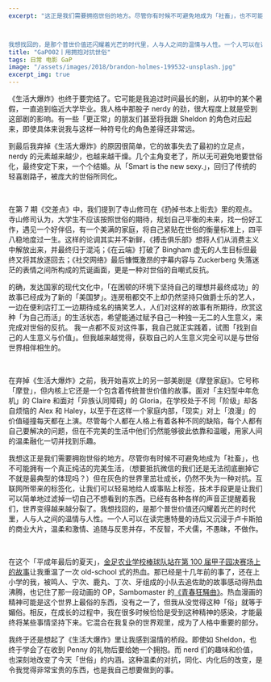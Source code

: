 ```yaml
---
excerpt: "这正是我们需要拥抱世俗的地方。尽管你有时候不可避免地成为「社畜」，也不可能拥有一个真正纯洁的完美生活，但在灰色的世界里茁壮成长，仍然不失为一种对抗。



我想找回的，是那个普世价值还闪耀着光芒的时代里，人与人之间的温情与人性。一个人可以在读完惠特曼的诗后又沉浸于卢卡斯拍的商业大片，温柔和激情、追随与反思并存，不反智，不犬儒，不愚昧，不做作。"
title: "GaP002丨用拥抱对抗世俗"
tags: 日常 电影 GaP
image: "/assets/images/2018/brandon-holmes-199532-unsplash.jpg"
excerpt_img: true
---
```


《生活大爆炸》也终于要完结了。它可能是我追过时间最长的剧，从初中的某个暑假，一直追到临近大学毕业。我人格中那股子 nerdy 的劲，很大程度上就是受到这部剧的影响。有一些「更正常」的朋友们甚至将我跟 Sheldon 的角色对应起来，即使具体来说我与这样一种符号化的角色差得还非常远。

到最后我弃掉《生活大爆炸》的原因很简单，它的故事失去了最初的立足点，nerdy 的元素越来越少，也越来越干燥。几个主角变老了，所以无可避免地要世俗化，最终安定下来，一个个结婚。从「Smart is the new sexy.」，回归了传统的轻喜剧路子，被庞大的世俗所同化。

<br>

在第 7 期《交差点》中，我们提到了寺山修司在《扔掉书本上街去》里的观点。寺山修司认为，大学生不应该按照世俗的期待，规划自己平衡的未来，找一份好工作，遇见一个好伴侣，有一个美满的家庭，将自己紧贴在世俗的衡量标准上，四平八稳地度过一生。这样的论调其实并不新鲜，《搏击俱乐部》想将人们从消费主义中解放出来，并最终归于混沌；《在云端》打破了 Bingham 虚无的人生目标但最终又将其放逐回去；《社交网络》最后慷慨激昂的字幕内容与 Zuckerberg 失落迷茫的表情之间所构成的荒诞画面，更是一种对世俗的自嘲式反抗。

的确，发达国家的现代文化中，「在困顿的环境下坚持自己的理想并最终成功」的故事已经成为了新的「美国梦」。连房租都交不上却仍然坚持只做爵士乐的艺人，一边在便利店打工一边期待成名的搞笑艺人，人们对这样的故事有所期待，欣赏这种「为自己而活」的生活状态，希望能通过赋予自己一种独一无二的人生意义，来完成对世俗的反抗。
我一点都不反对这件事，我自己就正实践着，试图「找到自己的人生意义与价值」。但我越来越觉得，获取自己的人生意义完全可以是与世俗世界相伴相生的。

<br>

在弃掉《生活大爆炸》之前，我开始喜欢上的另一部美剧是《摩登家庭》。它号称「摩登」，但内核上它还是一个包含着传统普世价值的故事。面对「主妇型中年危机」的 Claire 和面对「异族认同障碍」的 Gloria，在学校处于不同「阶级」却各自烦恼的 Alex 和 Haley，以至于在这样一个家庭内部，「现实」对上「浪漫」的价值碰撞每天都在上演。尽管每个人都在人格上有着各种不同的缺陷，每个人都有自己要解决的问题，但在不完美的生活中他们仍然能够彼此依靠和温暖，用家人间的温柔融化一切并找到乐趣。

我想这正是我们需要拥抱世俗的地方。尽管你有时候不可避免地成为「社畜」，也不可能拥有一个真正纯洁的完美生活，（想要抵抗微信的我们还是无法彻底删掉它不就是最典型的体现吗？）但在灰色的世界里茁壮成长，仍然不失为一种对抗。互联网所带来的标签化，让我们可以轻易地给人或事贴上标签，技术手段更是让我们可以简单地过滤掉一切自己不想看到的东西。已经有各种各样的声音正提醒着我们，世界变得越来越分裂了。我想找回的，是那个普世价值还闪耀着光芒的时代里，人与人之间的温情与人性。一个人可以在读完惠特曼的诗后又沉浸于卢卡斯拍的商业大片，温柔和激情、追随与反思并存，不反智，不犬儒，不愚昧，不做作。

<br>

在这个「平成年最后的夏天」，[金足农业学校棒球队站在第 100 届甲子园决赛场上的故事](https://www.zhihu.com/question/291254008/answer/474580947)让我重温了一次 old-school 式的热血。那已经是十几年前的事了，还在上小学的我，被鸣人、宁次、鹿丸、丁次、牙组成的小队去追佐助的故事感动得热血沸腾，也记住了那一段动画的 OP，Sambomaster 的[《青春狂騒曲》](https://itunes.apple.com/us/album/seishun-kyousoukyoku/1059149210?i=1059149467)。热血漫画的精神可能是这个世界上最俗的东西，没有之一了，但我从没觉得这种「俗」就等于媚俗。相反，在成长的过程中，我在很多时候恰恰是受到这种精神的感染，才能最终将某些事情坚持下来。它混合在我复杂的世界观里，成为了人格中重要的部分。

我终于还是想起了《生活大爆炸》里让我感到温情的桥段。即使如 Sheldon，也终于学会了在收到 Penny 的礼物后要给她一个拥抱。而 nerd 们的趣味和价值，也深刻地改变了今天「世俗」的内涵。这种温柔的对抗，同化、内化后的改变，是令我觉得非常宝贵的东西，也是我自己想要做到的事。